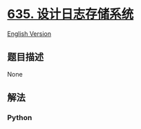 # [635. 设计日志存储系统](https://leetcode-cn.com/problems/design-log-storage-system)

[English Version](/leetcode/0600-0699/0635.Design%20Log%20Storage%20System/README_EN.md)

## 题目描述

<!-- 这里写题目描述 -->

None

## 解法

<!-- 这里可写通用的实现逻辑 -->

<!-- tabs:start -->

### **Python**

<!-- 这里可写当前语言的特殊实现逻辑 -->

```python

```

<!-- tabs:end -->
